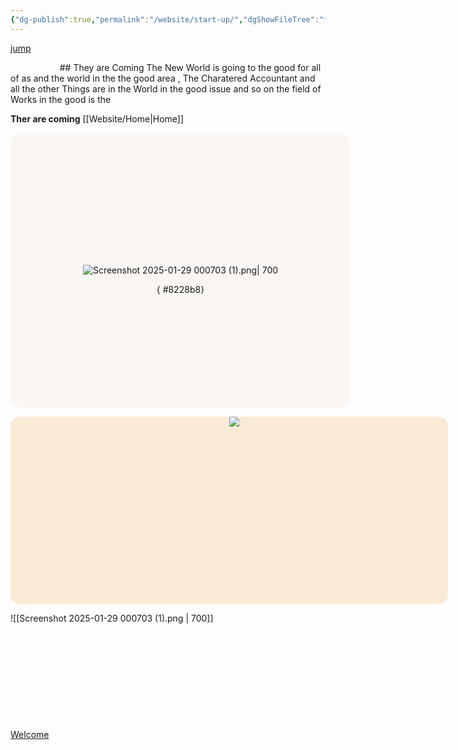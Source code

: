 ```yaml
---
{"dg-publish":true,"permalink":"/website/start-up/","dgShowFileTree":"false","noteIcon":""}
---
```


[jump](Home.md)

<html lang="en">
<head>
    <meta charset="UTF-8">
    <meta name="viewport" content="width=device-width, initial-scale=1.0">
    <title>HomE BOX</title>
    <link href="https://fonts.googleapis.com/css2?family=Roboto+Slab:wght@400;700&family=Merriweather:wght@400;700&display=swap" rel="stylesheet">
    <style>
        body{
            font-family: 'Roboto slab', 'Merriweather','Times New Roman', Times, serif;
            color: black;
            background-color: #f2ede8;
        }
    </style>
</head>
<body>
</body>
</html>
## They are Coming 
The New World is going to the good for all of as and the world in the the good area , The Charatered Accountant and all the other Things are in the World in the good issue and so on the field of Works in the good is the 

**Ther are coming** [[Website/Home\|Home]] 

	

<div style="background-color: #f9f6f3;
width: 100%;
height: 400px;
margin: auto;
align-content: center;
text-align: center;
border-radius: 20px;
padding: 20px;">

    <p>![Screenshot 2025-01-29 000703 (1).png| 700](/img/user/ApePasalai/Shadow%20Attachments/Screenshot%202025-01-29%20000703%20(1).png)</p>
{ #8228b8}

</div>


<center>
<div style="width: 700px;height: 300px;background-color: antiquewhite;border-radius: 15px;text-align: center;justify-items: center;">

    <a href=""><image src="https://i.imgur.com/eH7LBQZ.png"></image><a>

  

    </a>

</div></center>


![[Screenshot 2025-01-29 000703 (1).png \| 700]]



<!DOCTYPE html>

<html lang="en">

<head>

    <meta charset="UTF-8">

    <meta name="viewport" content="width=device-width, initial-scale=1.0">

    <title>Fixed Vertical Social Icons</title>

    <link rel="stylesheet" href="https://cdnjs.cloudflare.com/ajax/libs/font-awesome/6.7.2/css/all.min.css" integrity="sha512-Evv84Mr4kqVGRNSgIGL/F/aIDqQb7xQ2vcrdIwxfjThSH8CSR7PBEakCr51Ck+w+/U6swU2Im1vVX0SVk9ABhg==" crossorigin="anonymous" referrerpolicy="no-referrer" />

</head>

<body>

    <div style="position: fixed; bottom: 20px; right: 20px; z-index: 1000; display: flex; flex-direction: column; gap: 10px; ; padding: 10px; border-radius: 10px; ">

        <i class="fa-brands fa-discord" style="color: #5865F2; font-size: 23px;"></i>

        <i class="fa-solid fa-house" style="color: #0a0a0a; font-size: 23px;"></i>

        <i class="fa-brands fa-instagram" style="color: #E4405F; font-size: 23px;"></i>

        <i class="fa-regular fa-envelope" style="color: #080808; font-size: 23px;"></i>

        <i class="fa-brands fa-bluesky" style="color: #1DA1F2; font-size: 23px;"></i>

    </div>

</body>

</html>



[Welcome](Home.md)